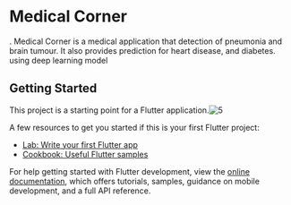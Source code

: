 # Medical Corner
.
Medical Corner is a medical application that detection of pneumonia and brain tumour. It also provides prediction for heart disease, and diabetes. using deep learning model
 
## Getting Started 

This project is a starting point for a Flutter application.![5](https://user-images.githubusercontent.com/101331596/175432787-1c366bcf-3490-4471-a576-981481c959bd.jpg)


A few resources to get you started if this is your first Flutter project:

- [Lab: Write your first Flutter app](https://docs.flutter.dev/get-started/codelab)
- [Cookbook: Useful Flutter samples](https://docs.flutter.dev/cookbook)

For help getting started with Flutter development, view the
[online documentation](https://docs.flutter.dev/), which offers tutorials,
samples, guidance on mobile development, and a full API reference.
